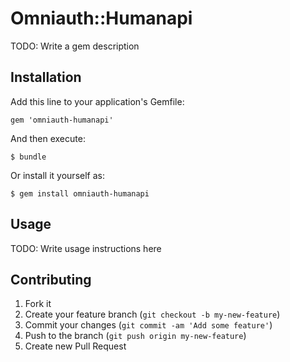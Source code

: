# Omniauth::Humanapi

TODO: Write a gem description

## Installation

Add this line to your application's Gemfile:

    gem 'omniauth-humanapi'

And then execute:

    $ bundle

Or install it yourself as:

    $ gem install omniauth-humanapi

## Usage

TODO: Write usage instructions here

## Contributing

1. Fork it
2. Create your feature branch (`git checkout -b my-new-feature`)
3. Commit your changes (`git commit -am 'Add some feature'`)
4. Push to the branch (`git push origin my-new-feature`)
5. Create new Pull Request
